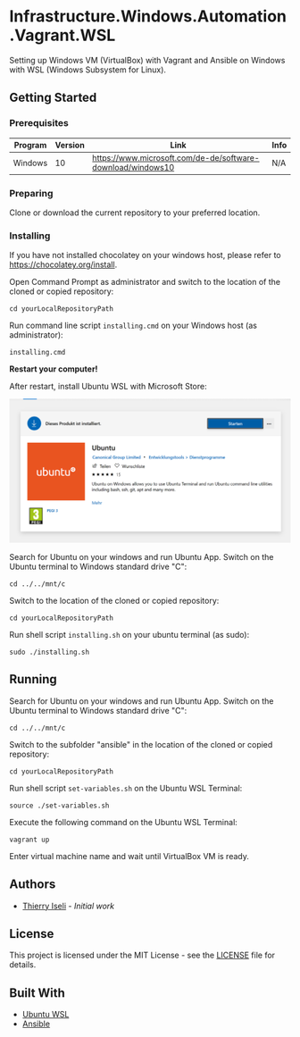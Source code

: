 # Infrastructure.Windows.Automation.Vagrant.WSL

Setting up Windows VM (VirtualBox) with Vagrant and Ansible on Windows with WSL (Windows Subsystem for Linux).

## Getting Started

### Prerequisites

| Program | Version | Link | Info |
|-------------|-------------|-----|--|
| Windows | 10 | https://www.microsoft.com/de-de/software-download/windows10 | N/A |

### Preparing

Clone or download the current repository to your preferred location.

### Installing

If you have not installed chocolatey on your windows host, please refer to https://chocolatey.org/install.

Open Command Prompt as administrator and switch to the location of the cloned or copied repository:

```
cd yourLocalRepositoryPath
```

Run command line script `installing.cmd` on your Windows host (as administrator):

```
installing.cmd
```

**Restart your computer!**

After restart, install Ubuntu WSL with Microsoft Store:

![Ubuntu WSL (Microsoft Store)](microsoft-store-ubuntu.jpg)

Search for Ubuntu on your windows and run Ubuntu App. Switch on the Ubuntu terminal to Windows standard drive "C":

```
cd ../../mnt/c
```

Switch to the location of the cloned or copied repository:

```
cd yourLocalRepositoryPath
```

Run shell script `installing.sh` on your ubuntu terminal (as sudo):

```
sudo ./installing.sh
```

## Running

Search for Ubuntu on your windows and run Ubuntu App. Switch on the Ubuntu terminal to Windows standard drive "C":

```
cd ../../mnt/c
```

Switch to the subfolder "ansible" in the location of the cloned or copied repository:

```
cd yourLocalRepositoryPath
```

Run shell script `set-variables.sh` on the Ubuntu WSL Terminal:

```
source ./set-variables.sh
```

Execute the following command on the Ubuntu WSL Terminal:

```
vagrant up
```

Enter virtual machine name and wait until VirtualBox VM is ready.

## Authors

- [Thierry Iseli](https://github.com/thierryiseli) - *Initial work*

## License

This project is licensed under the MIT License - see the [LICENSE](LICENSE) file for details.

## Built With

- [Ubuntu WSL](https://ubuntu.com/wsl)
- [Ansible](https://www.ansible.com/)
